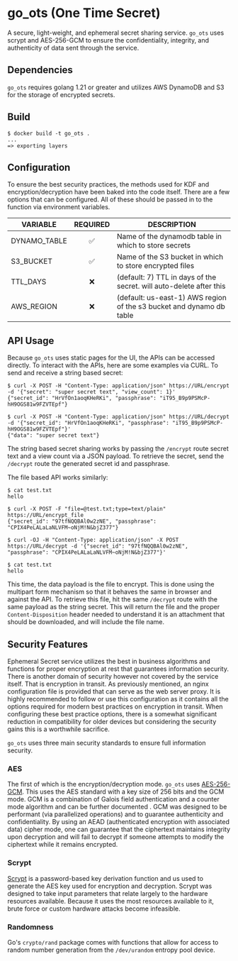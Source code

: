 # go_ots (One Time Secret)

A secure, light-weight, and ephemeral secret sharing service. `go_ots` uses scrypt and AES-256-GCM to ensure the confidentiality, integrity, and authenticity of data sent through the service.

## Dependencies

`go_ots` requires golang 1.21 or greater and utilizes AWS DynamoDB and S3 for the storage of encrypted secrets.

## Build

```console
$ docker build -t go_ots .
...
=> exporting layers
```

## Configuration

To ensure the best security practices, the methods used for KDF and
encryption/decryption have been baked into the code itself. There are a few
options that can be configured. All of these should be passed in to the function
via environment variables.

| VARIABLE     | REQUIRED           | DESCRIPTION                                                          |
| ------------ | :----------------: | -------------------------------------------------------------------- |
| DYNAMO_TABLE | :white_check_mark: | Name of the dynamodb table in which to store secrets                 |
| S3_BUCKET    | :white_check_mark: | Name of the S3 bucket in which to store encrypted files              |
| TTL_DAYS     | :x:                | (default: 7) TTL in days of the secret. will auto-delete after this  |
| AWS_REGION   | :x:                | (default: us-east-1) AWS region of the s3 bucket and dynamo db table |

## API Usage

Because `go_ots` uses static pages for the UI, the APIs can be accessed directly. To interact with the APIs, here are some examples via CURL. To send and receive a string based secret:

```console
$ curl -X POST -H "Content-Type: application/json" https://URL/encrypt -d '{"secret": "super secret text", "view_count": 1}'
{"secret_id": "HrVfOn1aoqKHeRKi", "passphrase": "iT95_B9p9PSMcP-hH9OGS81w9FZVTEpf"}

$ curl -X POST -H "Content-Type: application/json" https://URL/decrypt -d '{"secret_id": "HrVfOn1aoqKHeRKi", "passphrase": "iT95_B9p9PSMcP-hH9OGS81w9FZVTEpf"}'
{"data": "super secret text"}
```

The string based secret sharing works by passing the `/encrypt` route secret text and a view count via a JSON payload. To retrieve the secret, send the `/decrypt` route the generated secret id and passphrase.

The file based API works similarly:

```console
$ cat test.txt
hello

$ curl -X POST -F "file=@test.txt;type=text/plain" https://URL/encrypt_file
{"secret_id": "97tfNQQBAl0w2zNE", "passphrase": "CPIX4PeLALaLaNLVFM~oNjM!N&bjZ377"}

$ curl -OJ -H "Content-Type: application/json" -X POST https://URL/decrypt -d '{"secret_id": "97tfNQQBAl0w2zNE", "passphrase": "CPIX4PeLALaLaNLVFM~oNjM!N&bjZ377"}'

$ cat test.txt
hello
```

This time, the data payload is the file to encrypt. This is done using the multipart form mechanism so that it behaves the same in browser and against the API. To retrieve this file, hit the same `/decrypt` route with the same payload as the string secret. This will return the file and the proper `Content-Disposition` header needed to understand it is an attachment that should be downloaded, and will include the file name.

## Security Features

Ephemeral Secret service utilizes the best in business algorithms and functions for proper encryption at rest that guarantees information security. There is another domain of security however not covered by the service itself. That is encryption in transit. As previously mentioned, an nginx configuration file is provided that can serve as the web server proxy. It is highly recommended to follow or use this configuration as it contains all the options required for modern best practices on encryption in transit. When configuring these best practice options, there is a somewhat significant reduction in compatibility for older devices but considering the security gains this is a worthwhile sacrifice.

`go_ots` uses three main security standards to ensure full information
security.

### AES

The first of which is the encryption/decryption mode. `go_ots` uses [AES-256-GCM](https://en.wikipedia.org/wiki/Galois/Counter_Mode). This uses the AES standard with a key size of 256 bits and the GCM mode. GCM is a combination of Galois field authentication and a counter mode algorithm and can be further documented . GCM was designed to be performant (via parallelized operations) and to guarantee authenticity and confidentiality. By using an AEAD (authenticated encryption with associated data) cipher mode, one can guarantee that the ciphertext maintains integrity upon decryption and will fail to decrypt if someone attempts to modify the ciphertext while it remains encrypted.

### Scrypt

[Scrypt](https://en.wikipedia.org/wiki/Scrypt) is a password-based key derivation function and us used to generate the AES key used for encryption and decryption. Scrypt was designed to take input
parameters that relate largely to the hardware resources available. Because it uses the most resources available to it, brute force or custom hardware attacks become infeasible.

### Randomness

Go's `crypto/rand` package comes with functions that allow for access to random number generation from the `/dev/urandom` entropy pool device.

